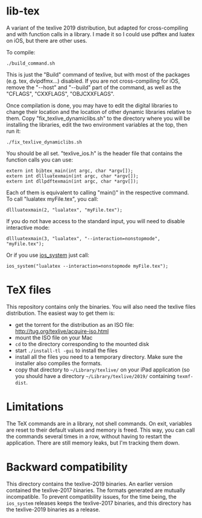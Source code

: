 # lib-tex

A variant of the texlive 2019 distribution, but adapted for cross-compiling and with function calls in a library. I made it so I could use pdftex and luatex on iOS, but there are other uses. 

To compile: 
```
./build_command.sh
```
This is just the "Build" command of texlive, but with most of the packages (e.g. tex, dvipdfmx...) disabled. If you are not cross-compiling for iOS, remove the "--host" and "--build" part of the command, as well as the "CFLAGS", "CXXFLAGS", "OBJCXXFLAGS". 

Once compilation is done, you may have to edit the digital libraries to change their location and the location of other dynamic libraries relative to them. Copy "fix_texlive_dynamiclibs.sh" to the directory where you will be installing the libraries, edit the two environment variables at the top, then run it:
```
./fix_texlive_dynamiclibs.sh
```

You should be all set. "texlive_ios.h" is the header file that contains the function calls you can use: 
```
extern int bibtex_main(int argc, char *argv[]);
extern int dllluatexmain(int argc, char *argv[]);
extern int dllpdftexmain(int argc, char *argv[]);
```

Each of them is equivalent to calling "main()" in the respective command. To call "lualatex myFile.tex", you call:
```
dllluatexmain(2, "lualatex", "myFile.tex");
```

If you do not have access to the standard input, you will need to disable interactive mode: 
```
dllluatexmain(3, "lualatex", "--interaction=nonstopmode", "myFile.tex");
```

Or if you use [ios_system](https://github.com/holzschu/ios_system) just call:
```
ios_system("lualatex --interaction=nonstopmode myFile.tex");
```

# TeX files

This repository contains only the binaries. You will also need the texlive files distribution. The easiest way to get them is:

- get the torrent for the distribution as an ISO file: http://tug.org/texlive/acquire-iso.html
- mount the ISO file on your Mac
- `cd` to the directory corresponding to the mounted disk
- start `./install-tl -gui` to install the files
- install all the files you need to a temporary directory. Make sure the installer also compiles the formats.
- copy that directory to `~/Library/texlive/` on your iPad application (so you should have a directory `~/Library/texlive/2019/` containing `texmf-dist`. 

# Limitations 

The TeX commands are in a library, not shell commands. On exit, variables are reset to their default values and memory is freed. This way, you can call the commands several times in a row, without having to restart the application. There are still memory leaks, but I'm tracking them down. 

# Backward compatibility

This directory contains the texlive-2019 binaries. An earlier version contained the texlive-2017 binaries. The formats generated are mutually incompatible. To prevent compatibility issues, for the time being, the `ios_system` releases keeps the texlive-2017 binaries, and this directory has the texlive-2019 binaries as a release. 

